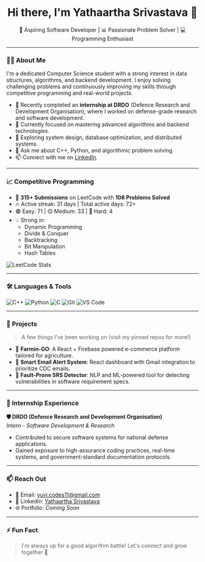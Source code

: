 <h1 align="center">Hi there, I'm Yathaartha Srivastava 👋</h1>

<p align="center">
  🚀 Aspiring Software Developer | 📊 Passionate Problem Solver | 💻 Programming Enthusiast
</p>

---

### 👨‍💻 About Me

I'm a dedicated Computer Science student with a strong interest in data structures, algorithms, and backend development. I enjoy solving challenging problems and continuously improving my skills through competitive programming and real-world projects.

- 🧪 Recently completed an **internship at DRDO** (Defence Research and Development Organisation), where I worked on defense-grade research and software development.
- 🔭 Currently focused on mastering advanced algorithms and backend technologies.
- 🌱 Exploring system design, database optimization, and distributed systems.
- 💬 Ask me about C++, Python, and algorithmic problem solving.
- 📫 Connect with me on [LinkedIn](https://www.linkedin.com/in/yathaartha-srivastava-063758258/).

---

### 📈 Competitive Programming

- 🧠 **315+ Submissions** on LeetCode with **108 Problems Solved**
- 🔥 Active streak: 31 days | Total active days: 72+
- 🟢 Easy: 71 | 🟡 Medium: 33 | 🔴 Hard: 4
- 💡 Strong in: 
  - Dynamic Programming
  - Divide & Conquer
  - Backtracking
  - Bit Manipulation
  - Hash Tables

![LeetCode Stats](https://leetcard.jacoblin.cool/yuvi_codes11?ext=contest)

---

### 🛠️ Languages & Tools

![C++](https://img.shields.io/badge/C++-00599C?style=flat&logo=cplusplus&logoColor=white)
![Python](https://img.shields.io/badge/Python-3776AB?style=flat&logo=python&logoColor=white)
![C](https://img.shields.io/badge/C-000000?style=flat&logo=c&logoColor=white)
![Git](https://img.shields.io/badge/Git-F05032?style=flat&logo=git&logoColor=white)
![VS Code](https://img.shields.io/badge/VS%20Code-007ACC?style=flat&logo=visual-studio-code&logoColor=white)

---

### 📂 Projects

> A few things I’ve been working on (visit my pinned repos for more!)

- 🚜 **Farmin-GO**: A React + Firebase powered e-commerce platform tailored for agriculture.
- 📧 **Smart Email Alert System**: React dashboard with Gmail integration to prioritize CDC emails.
- 🧠 **Fault-Prone SRS Detector**: NLP and ML-powered tool for detecting vulnerabilities in software requirement specs.

---

### 💼 Internship Experience

**🛡️ DRDO (Defence Research and Development Organisation)**  
_Intern - Software Development & Research_  
- Contributed to secure software systems for national defense applications.
- Gained exposure to high-assurance coding practices, real-time systems, and government-standard documentation protocols.

---

### 📫 Reach Out

- 📧 Email: yuvi.codes11@gmail.com  
- 💼 LinkedIn: [Yathaartha Srivastava](https://www.linkedin.com/in/yathaartha-srivastava-063758258/)  
- 🌐 Portfolio: *Coming Soon*

---

### ⚡ Fun Fact

> I'm always up for a good algorithm battle! Let's connect and grow together 🚀
